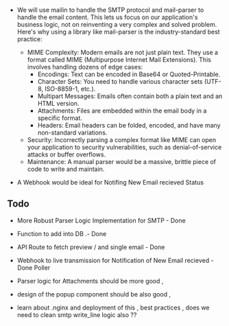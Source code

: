 -  We will use mailin to handle the SMTP protocol and mail-parser to handle the email content. This lets
  us focus on our application's business logic, not on reinventing a very complex and solved problem.
 Here's why using a library like mail-parser is the industry-standard best practice:

   * MIME Complexity: Modern emails are not just plain text. They use a format called MIME (Multipurpose Internet
     Mail Extensions). This involves handling dozens of edge cases:
       * Encodings: Text can be encoded in Base64 or Quoted-Printable.
       * Character Sets: You need to handle various character sets (UTF-8, ISO-8859-1, etc.).
       * Multipart Messages: Emails often contain both a plain text and an HTML version.
       * Attachments: Files are embedded within the email body in a specific format.
       * Headers: Email headers can be folded, encoded, and have many non-standard variations.
   * Security: Incorrectly parsing a complex format like MIME can open your application to security vulnerabilities,
     such as denial-of-service attacks or buffer overflows.
   * Maintenance: A manual parser would be a massive, brittle piece of code to write and maintain.


- A Webhook would be ideal for Notifing New Email recieved Status 


## Todo 
- More Robust Parser Logic Implementation for SMTP - Done 
- Function to add into DB .- Done 
- API Route to fetch preview / and single email - Done 
- Webhook to live transmission for Notification of New Email recieved - Done Poller 


- Parser logic for Attachments should be more good , 
- design of the popup component should be also good ,
- learn about .nginx and deployment of this , best practices , does we need to clean smtp write_line logic also ??


